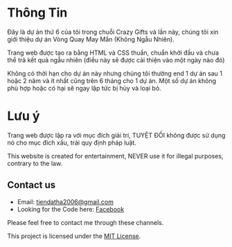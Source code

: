 # Thông Tin
Đây là dự án thứ 6 của tôi trong chuỗi Crazy Gifts và lần này, chúng tôi xin giới thiệu dự án Vòng Quay May Mắn (Không Ngẫu Nhiên).

Trang web được tạo ra bằng HTML và CSS thuần, chuẩn khởi đầu và chưa thể trả kết quả ngẫu nhiên (điều này sẽ được cải thiện vào một ngày nào đó)

Không có thời hạn cho dự án này nhưng chúng tôi thường end 1 dự án sau 1 hoặc 2 năm và ít nhất cũng trên 6 tháng cho 1 dự án. Một số dự án không phù hợp hoặc có hại sẽ ngay lập tức bị hủy và loại bỏ.

# Lưu ý
Trang web được lập ra với mục đích giải trí, TUYỆT ĐỐI không được sử dụng nó cho mục đích xấu, trái quy định pháp luật.

This website is created for entertainment, NEVER use it for illegal purposes, contrary to the law.

## Contact us
- Email: tiendatha2006@gmail.com
- Looking for the Code here: [Facebook](https://www.facebook.com/datit.dev/)

Please feel free to contact me through these channels.

This project is licensed under the [MIT License](LICENSE).
